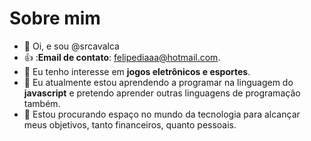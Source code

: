 # Sobre mim 
- 👋 Oi, e sou @srcavalca
- 👍 :**Email de contato**: felipediaaa@hotmail.com.
- 👀 Eu tenho interesse em **jogos eletrônicos e esportes**.
- 🌱 Eu atualmente estou aprendendo a programar na linguagem do **javascript** e pretendo aprender outras linguagens de programação também.
- 💞️ Estou procurando espaço no mundo da tecnologia para alcançar meus objetivos, tanto financeiros, quanto pessoais.
